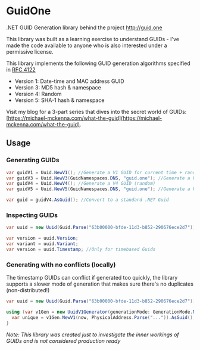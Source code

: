 # GuidOne

.NET GUID Generation library behind the project http://guid.one

This library was built as a learning exercise to understand GUIDs - I've made the code available to anyone who is also interested under a permissive license.

This library implements the following GUID generation algorithms specified in [RFC 4122](http://www.ietf.org/rfc/rfc4122.txt) 

* Version 1: Date-time and MAC address GUID
* Version 3: MD5 hash & namespace
* Version 4: Random
* Version 5: SHA-1 hash & namespace

Visit my blog for a 3-part series that dives into the secret world of GUIDs: [https://michael-mckenna.com/what-the-guid](https://michael-mckenna.com/what-the-guid).

## Usage

### Generating GUIDs

``` C#
var guidV1 = Uuid.NewV1(); //Generate a V1 GUID for current time + random node
var guidV3 = Uuid.NewV3(GuidNamespaces.DNS, "guid.one"); //Generate a V3 GUID for a particular domain
var guidV4 = Uuid.NewV4(); //Generate a V4 GUID (random)
var guidV5 = Uuid.NewV5(GuidNamespaces.DNS, "guid.one"); //Generate a V5 GUID for a particular domain

var guid = guidV4.AsGuid(); //Convert to a standard .NET Guid
```

### Inspecting GUIDs

``` C#
var uuid = new Uuid(Guid.Parse("63b00000-bfde-11d3-b852-290676ece2d7")); // Parse a UUID

var version = uuid.Version;
var variant = uuid.Variant;
var version = uuid.Timestamp; //Only for timebased Guids
```

### Generating with no conflicts (locally)

The timestamp GUIDs can conflict if generated too quickly, the library supports a slower mode of generation that makes sure there's no duplicates (non-distributed!)


``` C#
var uuid = new Uuid(Guid.Parse("63b00000-bfde-11d3-b852-290676ece2d7")); // Parse a UUID

using (var v1Gen = new UuidV1Generator(generationMode: GenerationMode.NoDuplicates)){
  var unique = v1Gen.NewV1(now, PhysicalAddress.Parse("...")).AsGuid();
}
```

_Note: This library was created just to investigate the inner workings of GUIDs and is not considered production ready_
